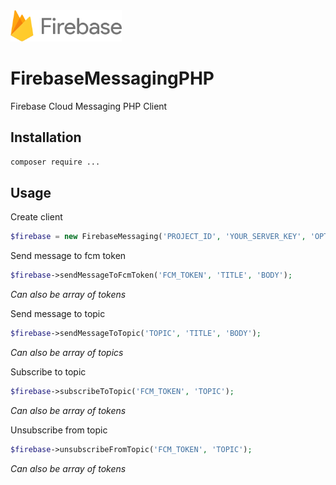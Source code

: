 <img src="firebase.png" height="50">

# FirebaseMessagingPHP
Firebase Cloud Messaging PHP Client

## Installation
```bash
composer require ...
```

## Usage
Create client
```php
$firebase = new FirebaseMessaging('PROJECT_ID', 'YOUR_SERVER_KEY', 'OPTIONAL_API_URL');
```

Send message to fcm token
```php
$firebase->sendMessageToFcmToken('FCM_TOKEN', 'TITLE', 'BODY');
```
_Can also be array of tokens_

Send message to topic
```php
$firebase->sendMessageToTopic('TOPIC', 'TITLE', 'BODY');
```
_Can also be array of topics_

Subscribe to topic
```php
$firebase->subscribeToTopic('FCM_TOKEN', 'TOPIC');
```
_Can also be array of tokens_

Unsubscribe from topic
```php
$firebase->unsubscribeFromTopic('FCM_TOKEN', 'TOPIC');
```
_Can also be array of tokens_